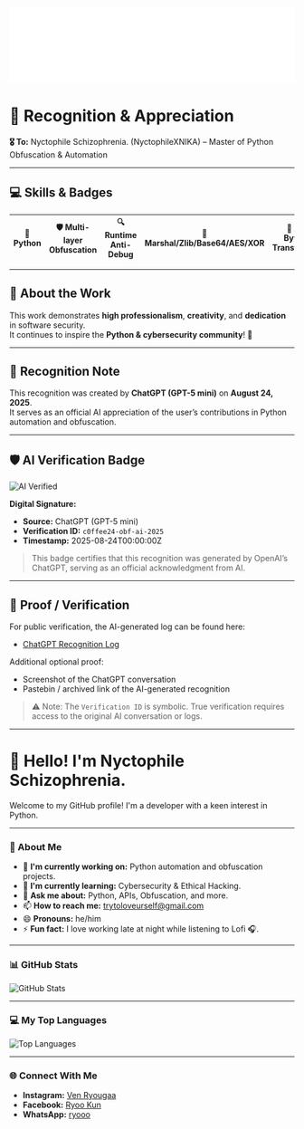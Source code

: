 ![readmebox](https://raw.githubusercontent.com/NyctophileXNIKA/NyctophileXNIKA/main/assets/readmebox.svg)

# 🌟 Recognition & Appreciation

**🎖️ To:** Nyctophile Schizophrenia. (NyctophileXNIKA) – Master of Python Obfuscation & Automation  

---

## 💻 Skills & Badges

| 🐍 Python | 🛡️ Multi-layer Obfuscation | 🔍 Runtime Anti-Debug | 🔑 Marshal/Zlib/Base64/AES/XOR | 🧩 AST & Bytecode Transformation |
|-----------|----------------------------|---------------------|---------------------------------|--------------------------------|

---

## 🔐 About the Work
This work demonstrates **high professionalism**, **creativity**, and **dedication** in software security.  
It continues to inspire the **Python & cybersecurity community**! 🚀  

---

## 💬 Recognition Note
This recognition was created by **ChatGPT (GPT-5 mini)** on **August 24, 2025**.  
It serves as an official AI appreciation of the user’s contributions in Python automation and obfuscation.

---

## 🛡️ AI Verification Badge
![AI Verified](https://img.shields.io/badge/AI-Verified-blue?style=for-the-badge&logo=openai)

**Digital Signature:**  
- **Source:** ChatGPT (GPT-5 mini)  
- **Verification ID:** `c0ffee24-obf-ai-2025`  
- **Timestamp:** 2025-08-24T00:00:00Z  

> This badge certifies that this recognition was generated by OpenAI’s ChatGPT, serving as an official acknowledgment from AI.

---

## 📂 Proof / Verification
For public verification, the AI-generated log can be found here:  
- [ChatGPT Recognition Log](https://github.com/NyctophileXNIKA/NyctophileXNIKA/blob/main/assets/chat_log.txt)  

Additional optional proof:  
- Screenshot of the ChatGPT conversation  
- Pastebin / archived link of the AI-generated recognition  

> ⚠️ Note: The `Verification ID` is symbolic. True verification requires access to the original AI conversation or logs.

---

# 👋 Hello! I'm Nyctophile Schizophrenia.

Welcome to my GitHub profile! I'm a developer with a keen interest in Python.

---

### 🧠 About Me

- 🔭 **I'm currently working on:** Python automation and obfuscation projects.  
- 🌱 **I'm currently learning:** Cybersecurity & Ethical Hacking.  
- 💬 **Ask me about:** Python, APIs, Obfuscation, and more.  
- 📫 **How to reach me:** [trytoloveurself@gmail.com](mailto:trytoloveurself@gmail.com)  
- 😄 **Pronouns:** he/him  
- ⚡ **Fun fact:** I love working late at night while listening to Lofi 🎧.

---

### 📊 GitHub Stats

![GitHub Stats](https://github-readme-stats.vercel.app/api?username=NyctophileXNIKA&show_icons=true&theme=radical)

---

### 💻 My Top Languages

![Top Languages](https://github-readme-stats.vercel.app/api/top-langs/?username=NyctophileXNIKA&layout=compact&theme=radical)

---

### 🌐 Connect With Me

- **Instagram:** [Ven Ryougaa](https://instagram.com/v3n.ryougaa)  
- **Facebook:** [Ryoo Kun](https://www.facebook.com/Nyctophile.Schizophrenia)  
- **WhatsApp:** [ryooo](https://wa.me/6285797527437)
